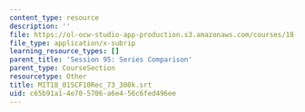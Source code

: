 ```yaml
---
content_type: resource
description: ''
file: https://ol-ocw-studio-app-production.s3.amazonaws.com/courses/18-01sc-single-variable-calculus-fall-2010/c65b91a14e705706a6e456c6fed496ee_MIT18_01SCF10Rec_73_300k.vtt
file_type: application/x-subrip
learning_resource_types: []
parent_title: 'Session 95: Series Comparison'
parent_type: CourseSection
resourcetype: Other
title: MIT18_01SCF10Rec_73_300k.srt
uid: c65b91a1-4e70-5706-a6e4-56c6fed496ee
---
```


